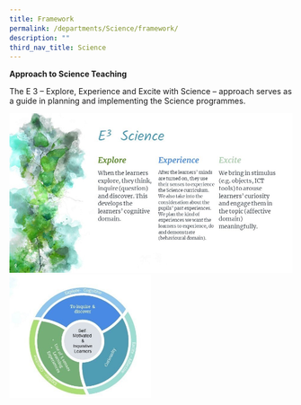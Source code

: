 ```yaml
---
title: Framework
permalink: /departments/Science/framework/
description: ""
third_nav_title: Science
---
```

**Approach to Science Teaching**

The E 3 – Explore, Experience and Excite with Science – approach serves as a guide in planning and implementing the Science programmes.

![](/images/e3%20sci.jpg)
<img src="/images/sci2.jpg" 
     style="width:50%">